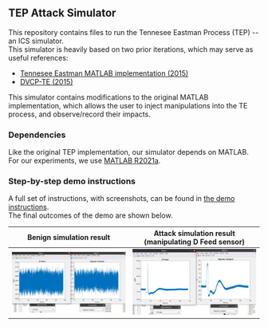 ## TEP Attack Simulator

This repository contains files to run the Tennesee Eastman Process (TEP) -- an ICS simulator.  
This simulator is heavily based on two prior iterations, which may serve as useful references:
- [Tennesee Eastman MATLAB implementation (2015)](https://depts.washington.edu/control/LARRY/TE/download.html)
- [DVCP-TE (2015)](https://github.com/satejnik/DVCP-TE)

This simulator contains modifications to the original MATLAB implementation, which allows the user to inject manipulations into the TE process, and observe/record their impacts.

### Dependencies
Like the original TEP implementation, our simulator depends on MATLAB.  
For our experiments, we use [MATLAB R2021a](https://www.mathworks.com/products/new_products/release2021a.html).

### Step-by-step demo instructions

A full set of instructions, with screenshots, can be found in [the demo instructions](demo-instructions.md).  
The final outcomes of the demo are shown below.

| Benign simulation result | Attack simulation result (manipulating D Feed sensor) |
| --- | --- |
|![image](demo-imgs/benign_simulation_result.png)|![image](demo-imgs/attack_simulation_result.png)|
